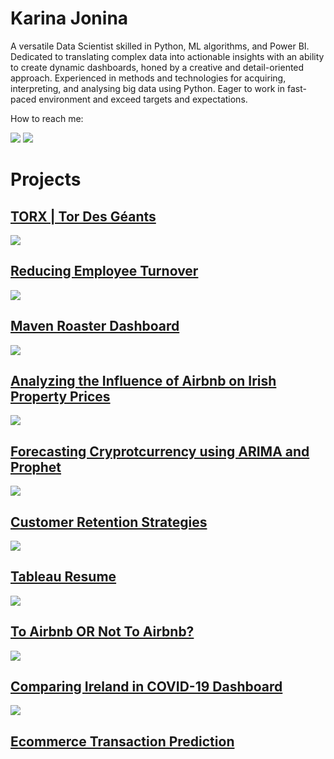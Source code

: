 # Karina Jonina

A versatile Data Scientist skilled in Python, ML algorithms, and Power BI. Dedicated to translating complex data into actionable insights with an ability to create dynamic dashboards, honed by a creative and detail-oriented approach. Experienced in methods and technologies for acquiring, interpreting, and analysing big data using Python. Eager to work in fast-paced environment and exceed targets and expectations. 


How to reach me: 

<a href='https://www.linkedin.com/in/karinajonina/'>
<img src='icons/icon_linkedin.png'/></a>
<a href='https://public.tableau.com/profile/karina.jonina#!/'>
<img src='icons/icon_tableau.png'/></a>

# Projects

## [TORX | Tor Des Géants ](http://public.tableau.com/profile/api/publish/TOR330/TOR330)

<img src='https://github.com/kjonina/kjonina/blob/master/icons/TOR330_1.png'></a>

## [Reducing Employee Turnover](https://github.com/kjonina/Employee-Attrition)

<img src='https://github.com/kjonina/kjonina/blob/master/icons/Employee%20CHurn.png'/></a>

## [Maven Roaster Dashboard](https://public.tableau.com/app/profile/karina.jonina/viz/MavenRoasters_16961961513650/MavenRoaster)

<img src='https://github.com/kjonina/kjonina/blob/master/icons/Maven%20Roaster.png'/></a>

## [Analyzing the Influence of Airbnb on Irish Property Prices](https://github.com/kjonina/Analyzing-the-Influence-of-Airbnb-on-Irish-Property-Prices)

<img src='https://github.com/kjonina/Analyzing-the-Influence-of-Airbnb-on-Irish-Property-Prices/blob/main/screenshots/animation.gif'/></a>

## [Forecasting Cryprotcurrency using ARIMA and Prophet](https://github.com/kjonina/forecasting_cryptocurrency_price_and_django_development)

<img src='https://github.com/kjonina/forecasting_cryptocurrency_price_and_django_development/blob/main/Graphs/price_sma_volume_chart%20.PNG'/></a>

## [Customer Retention Strategies](https://public.tableau.com/app/profile/karina.jonina/viz/TelcoCustomerChurn_17262655000800/Overview)

<img src='https://github.com/kjonina/kjonina/blob/master/icons/Employee%20CHurn.png'></a>

## [Tableau Resume](https://public.tableau.com/app/profile/karina.jonina/viz/KarinaTableauCV/Resume)
<img src='icons/Resume.png'/></a>

## [To Airbnb OR Not To Airbnb?](https://public.tableau.com/app/profile/karina.jonina/viz/To-Rent-or-Not-To-Rent/Dashboard)

<img src='https://github.com/kjonina/kjonina/blob/master/icons/AIRbnbpng.png'></a>

## [Comparing Ireland in COVID-19 Dashboard](https://public.tableau.com/app/profile/karina.jonina/viz/COVID-19Dashboard_16121687154650/Deathsper100000)

<img src='icons/tableau_covid.png'/></a>

## [Ecommerce Transaction Prediction](https://github.com/kjonina/Ecommerce-Transaction-Prediction)